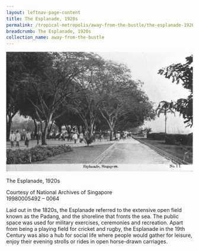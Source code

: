```yaml
---
layout: leftnav-page-content
title: The Esplanade, 1920s
permalink: /tropical-metropolis/away-from-the-bustle/the-esplanade-1920s/
breadcrumb: The Esplanade, 1920s
collection_name: away-from-the-bustle
---
```


![The Esplanade, 1920s](/images/Sub3-1-Esplanade.jpg)
<div class="custom-caption">
<div><p>The Esplanade, 1920s</p></div>
<div>Courtesy of National Archives of Singapore</div>
<div>19980005492 – 0064</div>
</div>

Laid out in the 1820s, the Esplanade referred to the extensive open field known as the Padang, and the shoreline that fronts the sea. The public space was used for military exercises, ceremonies and recreation. Apart from being a playing field for cricket and rugby, the Esplanade in the 19th Century was also a hub for social life where people would gather for leisure, enjoy their evening strolls or rides in open horse-drawn carriages.

